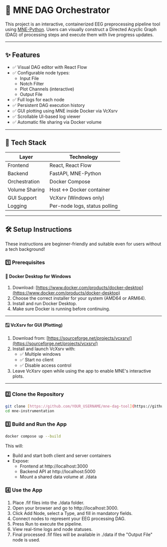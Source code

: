 # 🧠 MNE DAG Orchestrator

This project is an interactive, containerized EEG preprocessing pipeline tool using [MNE-Python](https://mne.tools/stable/index.html). Users can visually construct a Directed Acyclic Graph (DAG) of processing steps and execute them with live progress updates.

---

## ✨ Features

- ✅ Visual DAG editor with React Flow
- ✅ Configurable node types:
  - Input File
  - Notch Filter
  - Plot Channels (interactive)
  - Output File
- ✅ Full logs for each node
- ✅ Persistent DAG execution history
- ✅ GUI plotting using MNE inside Docker via VcXsrv
- ✅ Scrollable UI-based log viewer
- ✅ Automatic file sharing via Docker volume

---

## 🧰 Tech Stack

| Layer     | Technology         |
|-----------|--------------------|
| Frontend  | React, React Flow  |
| Backend   | FastAPI, MNE-Python|
| Orchestration | Docker Compose |
| Volume Sharing | Host ↔ Docker container |
| GUI Support | VcXsrv (Windows only) |
| Logging   | Per-node logs, status polling |

---

## 🛠️ Setup Instructions

These instructions are beginner-friendly and suitable even for users without a tech background!

### 1️⃣ Prerequisites

#### 🐳 Docker Desktop for Windows

1. Download: [https://www.docker.com/products/docker-desktop](https://www.docker.com/products/docker-desktop)
2. Choose the correct installer for your system (AMD64 or ARM64).
3. Install and run Docker Desktop.
4. Make sure Docker is running before continuing.

---

#### 🪟 VcXsrv for GUI (Plotting)

1. Download from: [https://sourceforge.net/projects/vcxsrv/](https://sourceforge.net/projects/vcxsrv/)
2. Install and launch VcXsrv with:
   - ✅ Multiple windows
   - ✅ Start no client
   - ✅ Disable access control
3. Leave VcXsrv open while using the app to enable MNE's interactive plots.

---

### 2️⃣ Clone the Repository

```bash
git clone [https://github.com/YOUR_USERNAME/mne-dag-tool](https://github.com/Yuvishap/mne-instrumentation.git
cd mne-instrumentation
```

### 3️⃣ Build and Run the App

```bash
docker compose up --build
```

This will:

* Build and start both client and server containers
* Expose:
   * Frontend at http://localhost:3000
   * Backend API at http://localhost:5000
   * Mount a shared data volume at ./data

### 4️⃣ Use the App
1. Place .fif files into the ./data folder.
2. Open your browser and go to http://localhost:3000.
3. Click Add Node, select a Type, and fill in mandatory fields.
4. Connect nodes to represent your EEG processing DAG.
5. Press Run to execute the pipeline.
6. View real-time logs and node statuses.
7. Final processed .fif files will be available in ./data if the "Output File" node is used.
